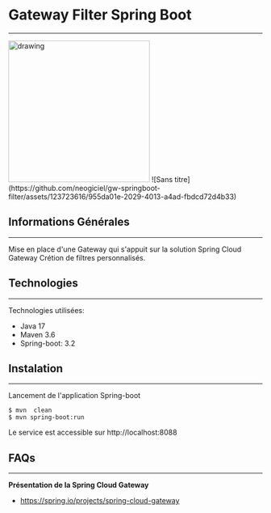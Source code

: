 ## <h1>Gateway Filter Spring Boot</h1>
***
<img src="https://blog.mossroy.fr/wp-content/uploads/2019/09/spring-boot-logo.png" alt="drawing" height="280px"/>
![Sans titre](https://github.com/neogiciel/gw-springboot-filter/assets/123723616/955da01e-2029-4013-a4ad-fbdcd72d4b33)

## Informations Générales
***
Mise en place d'une Gateway qui s'appuit sur la solution Spring Cloud Gateway
Crétion de filtres personnalisés. 

## Technologies
***
Technologies utilisées:
* Java 17 
* Maven 3.6
* Spring-boot: 3.2
## Instalation
***
Lancement de l'application Spring-boot<br>
```
$ mvn  clean
$ mvn spring-boot:run
```
Le service est accessible sur http://localhost:8088

## FAQs
***
**Présentation de la Spring Cloud Gateway**
* https://spring.io/projects/spring-cloud-gateway




